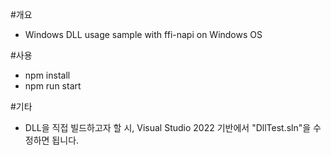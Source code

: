 #개요
- Windows DLL usage sample with ffi-napi on Windows OS

#사용
- npm install 
- npm run start

#기타
- DLL을 직접 빌드하고자 할 시, Visual Studio 2022 기반에서 "DllTest.sln"을 수정하면 됩니다.
